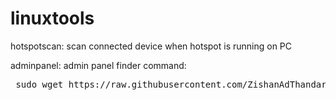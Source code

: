 # linuxtools


hotspotscan: scan connected device when hotspot is running on PC 


adminpanel: admin panel finder
command:
<pre> sudo wget https://raw.githubusercontent.com/ZishanAdThandar/linuxtools/master/adminpanel /usr/bin </pre>
